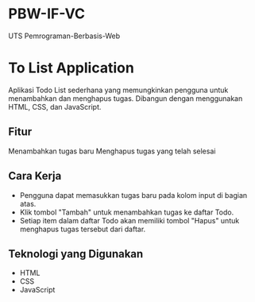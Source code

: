 # PBW-IF-VC
  UTS Pemrograman-Berbasis-Web
# To List Application

Aplikasi Todo List sederhana yang memungkinkan pengguna untuk menambahkan dan menghapus tugas. Dibangun dengan menggunakan HTML, CSS, dan JavaScript.

## Fitur
 Menambahkan tugas baru
 Menghapus tugas yang telah selesai

## Cara Kerja
- Pengguna dapat memasukkan tugas baru pada kolom input di bagian atas.
- Klik tombol "Tambah" untuk menambahkan tugas ke daftar Todo.
- Setiap item dalam daftar Todo akan memiliki tombol "Hapus" untuk menghapus tugas tersebut dari daftar.

## Teknologi yang Digunakan
- HTML
- CSS
- JavaScript



